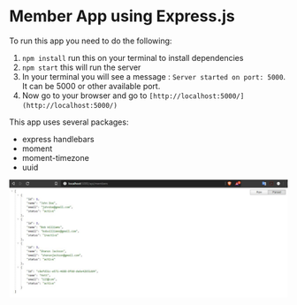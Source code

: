 # Member App using Express.js
To run this app you need to do the following:

1. `npm install` run this on your terminal to install dependencies
2.  `npm start` this will run the server
3.  In your terminal you will see a message : `Server started on port: 5000`. It can be 5000 or other available port. 
4. Now go to your browser and go to `[http://localhost:5000/](http://localhost:5000/)`

This app uses several packages:
* express handlebars
* moment
* moment-timezone
* uuid

![UI Part of the App](/screenshots/api_list_screenshot.jpg)

